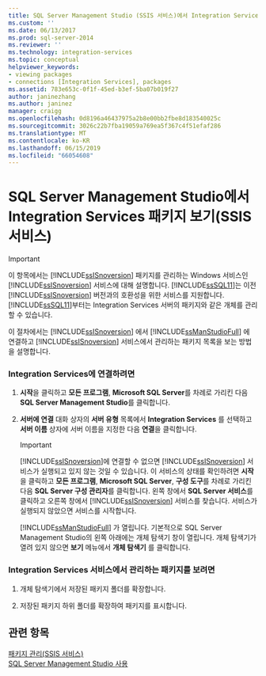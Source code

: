```yaml
---
title: SQL Server Management Studio (SSIS 서비스)에서 Integration Services 패키지 보기 | Microsoft Docs
ms.custom: ''
ms.date: 06/13/2017
ms.prod: sql-server-2014
ms.reviewer: ''
ms.technology: integration-services
ms.topic: conceptual
helpviewer_keywords:
- viewing packages
- connections [Integration Services], packages
ms.assetid: 783e653c-0f1f-45ed-b3ef-5ba07b019f27
author: janinezhang
ms.author: janinez
manager: craigg
ms.openlocfilehash: 0d8196a46437975a2b8e00bb2fbe8d183540025c
ms.sourcegitcommit: 3026c22b7fba19059a769ea5f367c4f51efaf286
ms.translationtype: MT
ms.contentlocale: ko-KR
ms.lasthandoff: 06/15/2019
ms.locfileid: "66054608"
---
```

# <a name="view-integration-services-packages-in-sql-server-management-studio-ssis-service"></a>SQL Server Management Studio에서 Integration Services 패키지 보기(SSIS 서비스)
    
> [!IMPORTANT]  
>  이 항목에서는 [!INCLUDE[ssISnoversion](../includes/ssisnoversion-md.md)] 패키지를 관리하는 Windows 서비스인 [!INCLUDE[ssISnoversion](../includes/ssisnoversion-md.md)] 서비스에 대해 설명합니다. [!INCLUDE[ssSQL11](../includes/sssql11-md.md)]는 이전 [!INCLUDE[ssISnoversion](../includes/ssisnoversion-md.md)] 버전과의 호환성을 위한 서비스를 지원합니다. [!INCLUDE[ssSQL11](../includes/sssql11-md.md)]부터는 Integration Services 서버의 패키지와 같은 개체를 관리할 수 있습니다.  
  
 이 절차에서는 [!INCLUDE[ssISnoversion](../includes/ssisnoversion-md.md)] 에서 [!INCLUDE[ssManStudioFull](../includes/ssmanstudiofull-md.md)] 에 연결하고 [!INCLUDE[ssISnoversion](../includes/ssisnoversion-md.md)] 서비스에서 관리하는 패키지 목록을 보는 방법을 설명합니다.  
  
### <a name="to-connect-to-integration-services"></a>Integration Services에 연결하려면  
  
1.  **시작**을 클릭하고 **모든 프로그램**, **Microsoft SQL Server**를 차례로 가리킨 다음 **SQL Server Management Studio**를 클릭합니다.  
  
2.  **서버에 연결** 대화 상자의 **서버 유형** 목록에서 **Integration Services** 를 선택하고 **서버 이름** 상자에 서버 이름을 지정한 다음 **연결**을 클릭합니다.  
  
    > [!IMPORTANT]  
    >  [!INCLUDE[ssISnoversion](../includes/ssisnoversion-md.md)]에 연결할 수 없으면 [!INCLUDE[ssISnoversion](../includes/ssisnoversion-md.md)] 서비스가 실행되고 있지 않는 것일 수 있습니다. 이 서비스의 상태를 확인하려면 **시작**을 클릭하고 **모든 프로그램**, **Microsoft SQL Server**, **구성 도구**를 차례로 가리킨 다음 **SQL Server 구성 관리자**를 클릭합니다. 왼쪽 창에서 **SQL Server 서비스**를 클릭하고 오른쪽 창에서 [!INCLUDE[ssISnoversion](../includes/ssisnoversion-md.md)] 서비스를 찾습니다. 서비스가 실행되지 않았으면 서비스를 시작합니다.  
  
     [!INCLUDE[ssManStudioFull](../includes/ssmanstudiofull-md.md)] 가 열립니다. 기본적으로 SQL Server Management Studio의 왼쪽 아래에는 개체 탐색기 창이 열립니다. 개체 탐색기가 열려 있지 않으면 **보기** 메뉴에서 **개체 탐색기** 를 클릭합니다.  
  
### <a name="to-view-the-packages-that-integration-services-service-manages"></a>Integration Services 서비스에서 관리하는 패키지를 보려면  
  
1.  개체 탐색기에서 저장된 패키지 폴더를 확장합니다.  
  
2.  저장된 패키지 하위 폴더를 확장하여 패키지를 표시합니다.  
  
## <a name="see-also"></a>관련 항목  
 [패키지 관리&#40;SSIS 서비스&#41;](service/package-management-ssis-service.md)   
 [SQL Server Management Studio 사용](../database-engine/use-sql-server-management-studio.md)  
  
  
